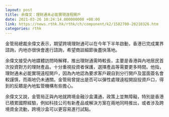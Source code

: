```yaml
---
layout: post
title: 余偉文：理財通未必能實現遠程開戶
date: 2021-03-26 10:24:14.000000000 +08:00
link: https://news.rthk.hk/rthk/ch/component/k2/1582700-20210326.htm
categories: rthk
---
```


金管局總裁余偉文表示，期望跨境理財通可以在今年下半年啟動，香港已完成業界諮詢，内地亦很快會進行諮詢，希望商談細節後盡快落地。

余偉文接受內地媒體訪問時解釋，推出理財通需時較長，主要是香港與內地居民首次投資對方的理財產品，十分重視投資者保護，選擇產品等需要更多時間。他指，理財通未必能實現遠程開戶，因為內地認為要求客戶親自到分行開戶及當面簽名會較謹慎，而兩地仍未通關。金管局曾提出是否可以彈性處理遠程開設投資戶口，得到的反饋是內地監管機構有些擔心。

余偉文又說，金管局正與內地就跨境金融沙盒溝通，政策上並無障礙，特別是香港已積累國際經驗，例如科技公司有新產品或解決方案在兩地同時推出，或者涉及跨境資金流動，跨境沙盒可以更容易進行試點。
